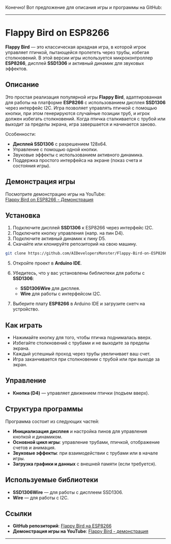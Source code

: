 Конечно! Вот предложение для описания игры и программы на GitHub:

---

# Flappy Bird on ESP8266

**Flappy Bird** — это классическая аркадная игра, в которой игрок управляет птичкой, пытающейся пролететь через трубы, избегая столкновений. В этой версии игры используется микроконтроллер **ESP8266**, дисплей **SSD1306** и активный динамик для звуковых эффектов.

## Описание

Это простая реализация популярной игры **Flappy Bird**, адаптированная для работы на платформе **ESP8266** с использованием дисплея **SSD1306** через интерфейс I2C. Игра позволяет управлять птичкой с помощью кнопки, при этом генерируются случайные позиции труб, и игрок должен избегать столкновений. Когда птичка сталкивается с трубой или выходит за пределы экрана, игра завершается и начинается заново.

Особенности:
- **Дисплей SSD1306** с разрешением 128x64.
- Управление с помощью одной кнопки.
- Звуковые эффекты с использованием активного динамика.
- Поддержка простого интерфейса на экране (показ счета и состояния игры).

## Демонстрация игры

Посмотрите демонстрацию игры на YouTube:  
[Flappy Bird on ESP8266 - Демонстрация](https://youtu.be/M-zgmhmOkPY)

## Установка

1. Подключите дисплей **SSD1306** к ESP8266 через интерфейс I2C.
2. Подключите кнопку управления (напр. на пин D4).
3. Подключите активный динамик к пину D5.
4. Скачайте или клонируйте репозиторий на свою машину.

```bash
git clone https://github.com/AIDevelopersMonster/Flappy-Bird-on-ESP8266.git
```

5. Откройте проект в **Arduino IDE**.
6. Убедитесь, что у вас установлены библиотеки для работы с **SSD1306**:
    - **SSD1306Wire** для дисплея.
    - **Wire** для работы с интерфейсом I2C.

7. Выберите плату **ESP8266** в Arduino IDE и загрузите скетч на устройство.

## Как играть

- Нажимайте кнопку для того, чтобы птичка поднималась вверх.
- Избегайте столкновений с трубами и не выходите за пределы экрана.
- Каждый успешный проход через трубы увеличивает ваш счет.
- Игра заканчивается при столкновении с трубой или при выходе за экран.

## Управление

- **Кнопка (D4)** — управляет движением птички (подъем вверх).

## Структура программы

Программа состоит из следующих частей:
- **Инициализация дисплея** и настройка пинов для управления кнопкой и динамиком.
- **Основной цикл игры**: управление трубами, птичкой, отображение счетов и анимация.
- **Звуковые эффекты**: при взаимодействии с трубами или в начале игры.
- **Загрузка графики и данных** с внешней памяти (если требуется).

## Используемые библиотеки

- **SSD1306Wire** — для работы с дисплеем SSD1306.
- **Wire** — для работы с I2C.

## Ссылки

- **GitHub репозиторий**: [Flappy Bird на ESP8266](https://github.com/AIDevelopersMonster/Flappy-Bird-on-ESP8266)
- **Демонстрация игры на YouTube**: [Flappy Bird - демонстрация](https://youtu.be/M-zgmhmOkPY)

---
